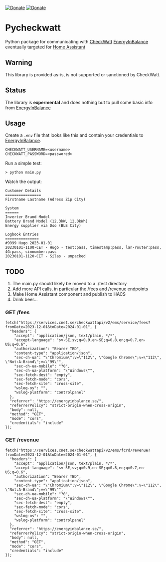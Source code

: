 [![Donate](https://img.shields.io/badge/Donate-PayPal-green.svg)](https://www.paypal.me/faanskit/) [![Donate](https://img.shields.io/badge/Donate-BuyMeCoffe-green.svg)](https://www.buymeacoffee.com/faanskit)

# Pycheckwatt

Python package for communicating with [CheckWatt](https://checkwatt.se/) [EnergyInBalance](https://energyinbalance.se/) eventually targeted for [Home Assistant](https://home-assistant.io)

## Warning
This library is provided as-is, is not supported or sanctioned by CheckWatt.

## Status
The library is **expermental** and does nothing but to pull some basic info from [EnergyInBalance](https://energyinbalance.se/)

## Usage
Create a `.env` file that looks like this and contain your credentials to [EnergyInBalance](https://energyinbalance.se/).
```
CHECKWATT_USERNAME=<username>
CHECKWATT_PASSWORD=<passwored>
```

Run a simple test:
```
> python main.py
```

Watch the output:
```
Customer Details
================
Firstname Lastname (Adress Zip City)

System
======
Inverter Brand Model
Battery Brand Model (12.3kW, 12.0kWh)
Energy supplier via Dso (BLE City)

Logbook Entries
===============
#9999 Hugo 2023-01-01
20230101-1100-CET - Hugo - test:pass, timestamp:pass, lan-router:pass, 4G:pass, simnumber:pass
20230101-1120-CET - Silas - unpacked
```

## TODO
1. The main.py should likely be moved to a ./test directory
2. Add more API calls, in particular the /fees and /revenue endpoints
3. Make Home Assistant component and publish to HACS
4. Drink beer...

### GET /fees
```
fetch("https://services.cnet.se/checkwattapi/v2/ems/service/fees?fromDate=2023-12-01&toDate=2024-01-01", {
  "headers": {
    "accept": "application/json, text/plain, */*",
    "accept-language": "sv-SE,sv;q=0.9,en-SE;q=0.8,en;q=0.7,en-US;q=0.6",
    "authorization": "Bearer TBD",
    "content-type": "application/json",
    "sec-ch-ua": "\"Chromium\";v=\"112\", \"Google Chrome\";v=\"112\", \"Not:A-Brand\";v=\"99\"",
    "sec-ch-ua-mobile": "?0",
    "sec-ch-ua-platform": "\"Windows\"",
    "sec-fetch-dest": "empty",
    "sec-fetch-mode": "cors",
    "sec-fetch-site": "cross-site",
    "wslog-os": "",
    "wslog-platform": "controlpanel"
  },
  "referrer": "https://energyinbalance.se/",
  "referrerPolicy": "strict-origin-when-cross-origin",
  "body": null,
  "method": "GET",
  "mode": "cors",
  "credentials": "include"
});
```

### GET /revenue
```
fetch("https://services.cnet.se/checkwattapi/v2/ems/fcrd/revenue?fromDate=2023-12-01&toDate=2024-01-01", {
  "headers": {
    "accept": "application/json, text/plain, */*",
    "accept-language": "sv-SE,sv;q=0.9,en-SE;q=0.8,en;q=0.7,en-US;q=0.6",
    "authorization": "Bearer TBD",
    "content-type": "application/json",
    "sec-ch-ua": "\"Chromium\";v=\"112\", \"Google Chrome\";v=\"112\", \"Not:A-Brand\";v=\"99\"",
    "sec-ch-ua-mobile": "?0",
    "sec-ch-ua-platform": "\"Windows\"",
    "sec-fetch-dest": "empty",
    "sec-fetch-mode": "cors",
    "sec-fetch-site": "cross-site",
    "wslog-os": "",
    "wslog-platform": "controlpanel"
  },
  "referrer": "https://energyinbalance.se/",
  "referrerPolicy": "strict-origin-when-cross-origin",
  "body": null,
  "method": "GET",
  "mode": "cors",
  "credentials": "include"
});
```
